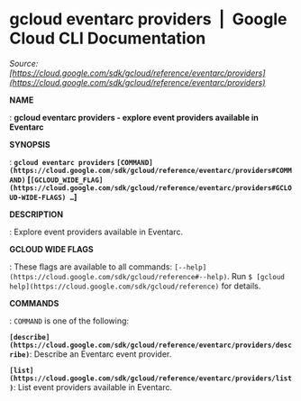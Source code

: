 # gcloud eventarc providers  |  Google Cloud CLI Documentation

*Source: [https://cloud.google.com/sdk/gcloud/reference/eventarc/providers](https://cloud.google.com/sdk/gcloud/reference/eventarc/providers)*

**NAME**

: **gcloud eventarc providers - explore event providers available in Eventarc**

**SYNOPSIS**

: **`gcloud eventarc providers` `[COMMAND](https://cloud.google.com/sdk/gcloud/reference/eventarc/providers#COMMAND)` [`[GCLOUD_WIDE_FLAG](https://cloud.google.com/sdk/gcloud/reference/eventarc/providers#GCLOUD-WIDE-FLAGS) …`]**

**DESCRIPTION**

: Explore event providers available in Eventarc.

**GCLOUD WIDE FLAGS**

: These flags are available to all commands: `[--help](https://cloud.google.com/sdk/gcloud/reference#--help)`.
Run `$ [gcloud help](https://cloud.google.com/sdk/gcloud/reference)` for details.

**COMMANDS**

: ``COMMAND`` is one of the following:

**`[describe](https://cloud.google.com/sdk/gcloud/reference/eventarc/providers/describe)`**:
Describe an Eventarc event provider.

**`[list](https://cloud.google.com/sdk/gcloud/reference/eventarc/providers/list)`**:
List event providers available in Eventarc.